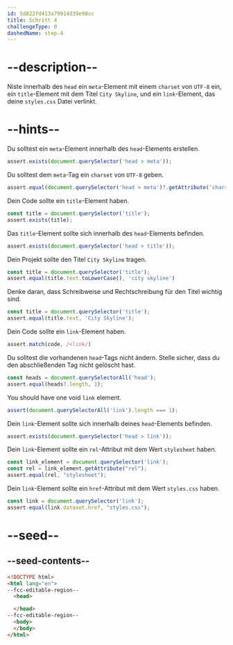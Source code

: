```yaml
---
id: 5d822fd413a79914d39e98cc
title: Schritt 4
challengeType: 0
dashedName: step-4
---
```


# --description--

Niste innerhalb des `head` ein `meta`-Element mit einem `charset` von `UTF-8` ein, ein `title`-Element mit dem Titel `City Skyline`, und ein `link`-Element, das deine `styles.css` Datei verlinkt.

# --hints--

Du solltest ein `meta`-Element innerhalb des `head`-Elements erstellen.

```js
assert.exists(document.querySelector('head > meta'));
```

Du solltest dem `meta`-Tag ein `charset` von `UTF-8` geben.

```js
assert.equal(document.querySelector('head > meta')?.getAttribute('charset')?.toLowerCase(), 'utf-8');
```

Dein Code sollte ein `title`-Element haben.

```js
const title = document.querySelector('title');
assert.exists(title);
```

Das `title`-Element sollte sich innerhalb des `head`-Elements befinden.

```js
assert.exists(document.querySelector('head > title'));
```

Dein Projekt sollte den Titel `City Skyline` tragen.

```js
const title = document.querySelector('title');
assert.equal(title.text.toLowerCase(), 'city skyline')
```

Denke daran, dass Schreibweise und Rechtschreibung für den Titel wichtig sind.

```js
const title = document.querySelector('title');
assert.equal(title.text, 'City Skyline');
```

Dein Code sollte ein `link`-Element haben.

```js
assert.match(code, /<link/)
```

Du solltest die vorhandenen `head`-Tags nicht ändern. Stelle sicher, dass du den abschließenden Tag nicht gelöscht hast.

```js
const heads = document.querySelectorAll('head');
assert.equal(heads?.length, 1);
```

You should have one void `link` element.

```js
assert(document.querySelectorAll('link').length === 1);
```

Dein `link`-Element sollte sich innerhalb deines `head`-Elements befinden.

```js
assert.exists(document.querySelector('head > link'));
```

Dein `link`-Element sollte ein `rel`-Attribut mit dem Wert `stylesheet` haben.

```js
const link_element = document.querySelector('link');
const rel = link_element.getAttribute("rel");
assert.equal(rel, "stylesheet");
```

Dein `link`-Element sollte ein `href`-Attribut mit dem Wert `styles.css` haben.

```js
const link = document.querySelector('link');
assert.equal(link.dataset.href, "styles.css");
```

# --seed--

## --seed-contents--

```html
<!DOCTYPE html>
<html lang="en">
--fcc-editable-region--
  <head>

  </head>
--fcc-editable-region--
  <body>
  </body>
</html>
```
